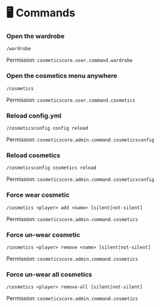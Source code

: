# 🖥️ Commands

### Open the wardrobe

`/wardrobe`

Permission: `cosmeticscore.user.command.wardrobe`

### Open the cosmetics menu anywhere

`/cosmetics`

Permission: `cosmeticscore.user.command.cosmetics`

### Reload config.yml

`/cosmeticsconfig config reload`

Permission: `cosmeticscore.admin.command.cosmeticsconfig`

### Reload cosmetics

`/cosmeticsconfig cosmetics reload`

Permission: `cosmeticscore.admin.command.cosmeticsconfig`

### Force wear cosmetic

`/cosmetics <player> add <name> [silent|not-silent]`

Permission: `cosmeticscore.admin.command.cosmetics`

### Force un-wear cosmetic

`/cosmetics <player> remove <name> [silent|not-silent]`

Permission: `cosmeticscore.admin.command.cosmetics`

### Force un-wear all cosmetics

`/cosmetics <player> remove-all [silent|not-silent]`

Permission: `cosmeticscore.admin.command.cosmetics`
